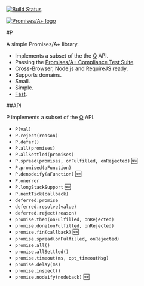[![Build Status](https://travis-ci.org/rkatic/p.png?branch=master)](https://travis-ci.org/rkatic/p)

<a href="https://promisesaplus.com">
    <img src="https://promisesaplus.com/assets/logo-small.png"
         alt="Promises/A+ logo" title="Promises/A+ 1.0 compliant" />
</a>

#P

A simple Promises/A+ library.

- Implements a subset of the the [Q](https://github.com/kriskowal/q) API.
- Passing the [Promises/A+ Compliance Test Suite](https://github.com/promises-aplus/promises-tests).
- Cross-Browser, Node.js and RequireJS ready.
- Supports domains.
- Small.
- Simple.
- [Fast](http://jsperf.com/davy-jones-benchmark/52).

##API

P implements a subset of the [Q](https://github.com/kriskowal/q) API.

- `P(val)`
- `P.reject(reason)`
- `P.defer()`
- `P.all(promises)`
- `P.allSettled(promises)`
- `P.spread(promises, onFulfilled, onRejected)` :new:
- `P.promised(aFunction)`
- `P.denodeify(aFunction)` :new:
- `P.onerror`
- `P.longStackSupport` :new:
- `P.nextTick(callback)`
- `deferred.promise`
- `deferred.resolve(value)`
- `deferred.reject(reason)`
- `promise.then(onFulfilled, onRejected)`
- `promise.done(onFulfilled, onRejected)`
- `promise.fin(callback)` :new:
- `promise.spread(onFulfilled, onRejected)`
- `promise.all()`
- `promise.allSettled()`
- `promise.timeout(ms, opt_timeoutMsg)`
- `promise.delay(ms)`
- `promise.inspect()`
- `promise.nodeify(nodeback)` :new:
